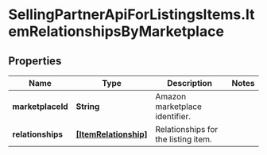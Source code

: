 # SellingPartnerApiForListingsItems.ItemRelationshipsByMarketplace

## Properties
Name | Type | Description | Notes
------------ | ------------- | ------------- | -------------
**marketplaceId** | **String** | Amazon marketplace identifier. | 
**relationships** | [**[ItemRelationship]**](ItemRelationship.md) | Relationships for the listing item. | 


